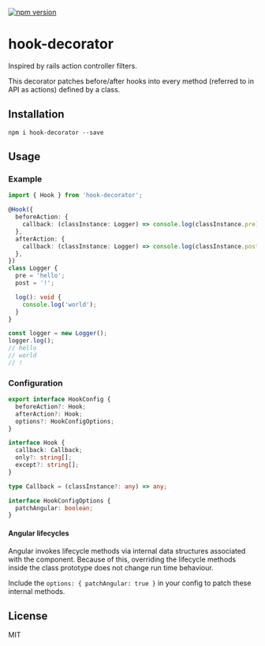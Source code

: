 [![npm version](https://badge.fury.io/js/hook-decorator.svg)](https://badge.fury.io/js/hook-decorator)

# hook-decorator

Inspired by rails action controller filters.

This decorator patches before/after hooks into every method (referred to in API as actions) defined by a class.

## Installation

```shell
npm i hook-decorator --save
```

## Usage


### Example

```typescript
import { Hook } from 'hook-decorator';

@Hook({
  beforeAction: {
    callback: (classInstance: Logger) => console.log(classInstance.pre),
  },
  afterAction: {
    callback: (classInstance: Logger) => console.log(classInstance.post),
  },
})
class Logger {
  pre = 'hello';
  post = '!';

  log(): void {
    console.log('world');
  }
}

const logger = new Logger();
logger.log();
// hello
// world
// !
```

### Configuration

```ts
export interface HookConfig {
  beforeAction?: Hook;
  afterAction?: Hook;
  options?: HookConfigOptions;
}

interface Hook {
  callback: Callback;
  only?: string[];
  except?: string[];
}

type Callback = (classInstance?: any) => any;

interface HookConfigOptions {
  patchAngular: boolean;
}
```

#### Angular lifecycles

Angular invokes lifecycle methods via internal data structures associated with the component. Because of this, overriding the lifecycle methods inside the class prototype does not change run time behaviour.

Include the `options: { patchAngular: true }` in your config to patch these internal methods.

## License

MIT
